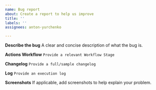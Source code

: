 ```yaml
---
name: Bug report
about: Create a report to help us improve
title: ''
labels: ''
assignees: anton-yurchenko

---
```


**Describe the bug**
A clear and concise description of what the bug is.

**Actions Workflow**
```Provide a relevant Workflow Stage```

**Changelog**
```Provide a full/sample changelog```

**Log**
```Provide an execution log```

**Screenshots**
If applicable, add screenshots to help explain your problem.
